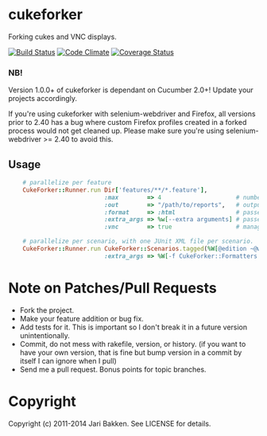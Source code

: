 # cukeforker

Forking cukes and VNC displays.

[![Build Status](https://secure.travis-ci.org/jarib/cukeforker.png)](http://travis-ci.org/jarib/cukeforker)
[![Code Climate](https://codeclimate.com/github/jarib/cukeforker.png)](https://codeclimate.com/github/jarib/cukeforker)
[![Coverage Status](https://coveralls.io/repos/jarib/cukeforker/badge.png)](https://coveralls.io/r/jarib/cukeforker)

### NB!

Version 1.0.0+ of cukeforker is dependant on Cucumber 2.0+! Update your projects accordingly.

If you're using cukeforker with selenium-webdriver and Firefox, all versions prior to 2.40 has a bug where custom
Firefox profiles created in a forked process would not get cleaned up. Please make sure you're using selenium-webdriver >= 2.40
to avoid this.

## Usage


```ruby
    # parallelize per feature
    CukeForker::Runner.run Dir['features/**/*.feature'],
                           :max        => 4                     # number of workers
                           :out        => "/path/to/reports",   # output path
                           :format     => :html                 # passed to `cucumber --format`,
                           :extra_args => %w[--extra arguments] # passed to cucumber,
                           :vnc        => true                  # manage a pool of VNC displays, assign one per worker.

    # parallelize per scenario, with one JUnit XML file per scenario.
    CukeForker::Runner.run CukeForker::Scenarios.tagged(%W[@edition ~@wip])
                           :extra_args => %W[-f CukeForker::Formatters::JunitScenarioFormatter --out results/junit]
```

Note on Patches/Pull Requests
=============================

* Fork the project.
* Make your feature addition or bug fix.
* Add tests for it. This is important so I don't break it in a
  future version unintentionally.
* Commit, do not mess with rakefile, version, or history.
  (if you want to have your own version, that is fine but bump version in a commit by itself I can ignore when I pull)
* Send me a pull request. Bonus points for topic branches.

Copyright
=========

Copyright (c) 2011-2014 Jari Bakken. See LICENSE for details.

